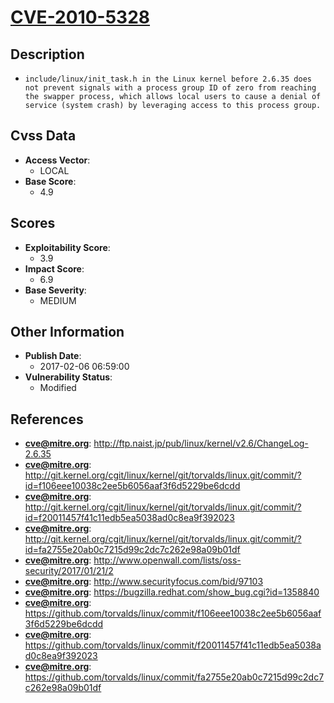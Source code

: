 
# [CVE-2010-5328](https://cve.mitre.org/cgi-bin/cvename.cgi?name=CVE-2010-5328)

## Description

- `include/linux/init_task.h in the Linux kernel before 2.6.35 does not prevent signals with a process group ID of zero from reaching the swapper process, which allows local users to cause a denial of service (system crash) by leveraging access to this process group.`

## Cvss Data

- **Access Vector**:
  - LOCAL
- **Base Score**:
  - 4.9

## Scores

- **Exploitability Score**:
  - 3.9
- **Impact Score**:
  - 6.9
- **Base Severity**:
  - MEDIUM

## Other Information

- **Publish Date**:
  - 2017-02-06 06:59:00
- **Vulnerability Status**:
  - Modified

## References

- **cve@mitre.org**: http://ftp.naist.jp/pub/linux/kernel/v2.6/ChangeLog-2.6.35
- **cve@mitre.org**: http://git.kernel.org/cgit/linux/kernel/git/torvalds/linux.git/commit/?id=f106eee10038c2ee5b6056aaf3f6d5229be6dcdd
- **cve@mitre.org**: http://git.kernel.org/cgit/linux/kernel/git/torvalds/linux.git/commit/?id=f20011457f41c11edb5ea5038ad0c8ea9f392023
- **cve@mitre.org**: http://git.kernel.org/cgit/linux/kernel/git/torvalds/linux.git/commit/?id=fa2755e20ab0c7215d99c2dc7c262e98a09b01df
- **cve@mitre.org**: http://www.openwall.com/lists/oss-security/2017/01/21/2
- **cve@mitre.org**: http://www.securityfocus.com/bid/97103
- **cve@mitre.org**: https://bugzilla.redhat.com/show_bug.cgi?id=1358840
- **cve@mitre.org**: https://github.com/torvalds/linux/commit/f106eee10038c2ee5b6056aaf3f6d5229be6dcdd
- **cve@mitre.org**: https://github.com/torvalds/linux/commit/f20011457f41c11edb5ea5038ad0c8ea9f392023
- **cve@mitre.org**: https://github.com/torvalds/linux/commit/fa2755e20ab0c7215d99c2dc7c262e98a09b01df
